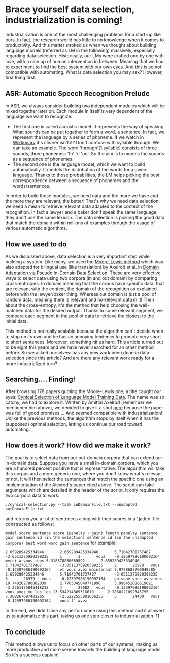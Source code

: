 # Brace yourself data selection, industrialization is coming!

Industrialization is one of the most challenging problems for a start-up like ours. In fact, the research world has little to no knowledge when it comes to productivity. And this matter stroked us when we thought about building language models (referred as LM in the following) massively, especially regarding data selection.
Historically, our LMs were crafted one by one with love, with a nice up of human intervention in between. Meaning that we had to experiment to find the best system with our own eyes. And this is so not compatible with automating.
What is data selection you may ask? However, first thing first.

## ASR: Automatic Speech Recognition Prelude

In ASR, we always consider building two independent modules which will be mixed together later on. Each module in itself is very dependent of the language we want to recognize.

- The first one is called acoustic model. It represents the way of speaking. What sounds can be put together to form a word, a sentence. In fact, we represent the language by a series of phoneme. If we watch in [Wiktionary](https://en.wiktionary.org/wiki/phoneme) it's clearer isn't it? Don't confuse with syllable through. We can take an example. The word 'through'(1 syllable) consists of three sounds, three phonemes: 'th' 'r' 'oo'. So the aim is to models the sounds as a sequence of phonemes.
- The second one is the language model, which we want to build automatically. It models the distribution of the words for a given language. Thanks to those probabilities, the LM helps picking the best correspondence between a sequence of phonemes and the words/sentences.

In order to build these modules, we need data and the more we have and the more they are relevant, the better! That's why we need data selection: we need a mean to retrieve relevant data adapted to the context of the recognition. In fact a lawyer and a baker don't speak the same language: they don't use the same lexicon. The data selection is picking the good data that match the domain within millions of examples through the usage of various automatic algorithms.

## How we used to do

As we discussed above, data selection is a very important step while building a system. Like many, we used the [Moore-Lewis method](http://www.aclweb.org/anthology/P10-2041) which was also adapted for bilingual use (like translation) by Axelrod et al. in [Domain Adaptation via Pseudo In-Domain Data Selection](https://aclanthology.info/pdf/D/D11/D11-1033.pdf). These are very effective ways to select data using two corpora (in and out domain) by comparing cross-entropies. In domain meaning that the corpus have specific data, that are relevant with the context, the domain of the recognition as explained before with the lawyer/baker thing. Whereas out domain is just a pool of random data, meaning there is relevant and no-relevant data in it! Then about the cross-entropy, it's the method that help choosing the well-matched data for the desired output. Thanks to some relevant segment, we compare each segment in the pool of data to retrieve the closest to the initial data.

This method is not really scalable because the algorithm can't decide when to stop on its own and he has an annoying tendency to promote very short to short sentences. Moreover, something hit us hard. This article turned out to be eight this years and we have never searched for an other method before. So we asked ourselves: has any new work been done in data selection since this article? And are there any relevant work ready for a more industrialized turn?

## Searching.... Finding!

After browsing 178 papers quoting the Moore-Lewis one, a title caught our eyes: [Cynical Selection of Language Model Training Data](https://arxiv.org/pdf/1709.02279.pdf). The name was so catchy, we had to explore it. Written by Amittai Axelrod (remember we mentioned him above), we decided to give it a shot [here](https://github.com/allo-media/cynical-selection) because the paper was full of good promises ... And seemed compatible with industrialization! Unlike the previous methods, the algorithm stops by itself when it has the (supposed) optimal selection, letting us continue our road toward automating.

## How does it work? How did we make it work?

The goal is to select data from our out-domain corpora that can extend our in-domain data. Suppose you have a small in-domain corpora, which you are a hundred percent positive that is representative. The algorithm will take this corpus and a more generic one, where you don't know what's relevant or not. It will then select the sentences that match the specific one using an implementation of the Alexrod's paper cited above. The script can take arguments which are detailed in the header of the script. It only requires the two corpora data to work:

`./cynical-selection.py --task inDomainFile.txt --unadapted outDomainFile.txt`

and returns you a list of sentences along with their scores in a '.jaded' file constructed as follows:

`model score sentence score (penalty + gain) length penalty sentence gain sentence id (in the selection) sentence id (in the unadapted corpora) best word word gain sentence`
for example: 

`2.659289425334946       2.659289425334946       5.71042701737487        -3.0511375920399235     1       1       vous    -0.12597986190092164    merci à vous tous
5.318578850669892       2.659289425334946       5.71042701737487        -3.0511375920399235     2       26978   vous    -0.12597986190092164    et vous avez maintenant
7.9778682760048385      2.659289425334946       5.71042701737487        -3.0511375920399235     3       26979   vous    -0.12597986190092164    puisque vous avez des
10.748202780082039      2.7703345040771996      5.996452088619021       -3.2261175845418215     4       27682   vous    -0.12597986190092164    vous avez vu les les
13.534214889316619      2.7860121092345795      5.308267697401205       -2.5222555881666255     5       24400   vous    -0.12597986190092164    vous l' avez `

In the end, we didn't lose any performance using this method and it allowed us to automatize this part, taking us one step closer to industrialization.
11
## To conclude

This method allows us to focus on other parts of our systems, making us more productive and more serene towards the building of language model. So it's a success captain!
